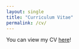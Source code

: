 ```yaml
---
layout: single
title: "Curriculum Vitae"
permalink: /cv/
---
```


You can view my CV [here](assets/CV.pdf)!
